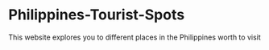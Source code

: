 # Philippines-Tourist-Spots
This website explores you to different places in the Philippines worth to visit
